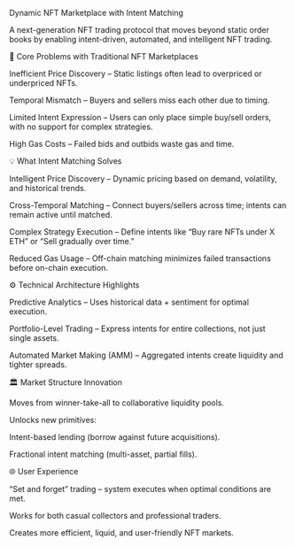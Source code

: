 Dynamic NFT Marketplace with Intent Matching

A next-generation NFT trading protocol that moves beyond static order books by enabling intent-driven, automated, and intelligent NFT trading.

🚩 Core Problems with Traditional NFT Marketplaces

Inefficient Price Discovery – Static listings often lead to overpriced or underpriced NFTs.

Temporal Mismatch – Buyers and sellers miss each other due to timing.

Limited Intent Expression – Users can only place simple buy/sell orders, with no support for complex strategies.

High Gas Costs – Failed bids and outbids waste gas and time.

💡 What Intent Matching Solves

Intelligent Price Discovery – Dynamic pricing based on demand, volatility, and historical trends.

Cross-Temporal Matching – Connect buyers/sellers across time; intents can remain active until matched.

Complex Strategy Execution – Define intents like “Buy rare NFTs under X ETH” or “Sell gradually over time.”

Reduced Gas Usage – Off-chain matching minimizes failed transactions before on-chain execution.

⚙️ Technical Architecture Highlights

Predictive Analytics – Uses historical data + sentiment for optimal execution.

Portfolio-Level Trading – Express intents for entire collections, not just single assets.

Automated Market Making (AMM) – Aggregated intents create liquidity and tighter spreads.

🏛 Market Structure Innovation

Moves from winner-take-all to collaborative liquidity pools.

Unlocks new primitives:

Intent-based lending (borrow against future acquisitions).

Fractional intent matching (multi-asset, partial fills).

🌐 User Experience

“Set and forget” trading – system executes when optimal conditions are met.

Works for both casual collectors and professional traders.

Creates more efficient, liquid, and user-friendly NFT markets.
